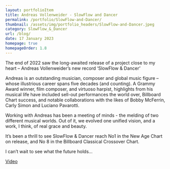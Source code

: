 ```yaml
---
layout: portfolioItem
title: Andreas Vollenweider - SlowFlow and Dancer
permalink: /portfolio/SlowFlow-and-Dancer/
thumbnail: /assets/img/portfolio_headers/SlowFlow-and-Dancer.jpeg
category: SlowFlow_&_Dancer
url: /blog/
date: 17 January 2023
homepage: true
homepageOrder: 1.8
---
```


The end of 2022 saw the long-awaited release of a project close to my heart – Andreas Vollenweider’s new record ‘SlowFlow & Dancer’ 

Andreas is an outstanding musician, composer and global music figure – whose illustrious career spans five decades (and counting). A Grammy Award winner, film composer, and virtuoso harpist, highlights from his musical life have included sell-out performances the world over, Billboard Chart success, and notable collaborations with the likes of Bobby McFerrin, Carly Simon and Luciano Pavarotti.

Working with Andreas has been a meeting of minds - the melding of two different musical worlds. Out of it, we evolved one unified vision, and a work, I think, of real grace and beauty.  

It’s been a thrill to see SlowFlow & Dancer reach No1 in the New Age Chart on release, and No 8 in the Billboard Classical Crossover Chart. 

I can’t wait to see what the future holds…

[Video](https://www.youtube.com/watch?v=tIw15qFR6ck&t=11s)